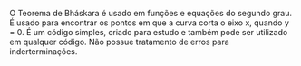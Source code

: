 O Teorema de Bháskara é usado em funções e equações do segundo grau.
É usado para encontrar os pontos em que a curva corta o eixo x, quando y = 0.
É um código simples, criado para estudo e também pode ser utilizado em qualquer código.
Não possue tratamento de erros para inderterminações.
